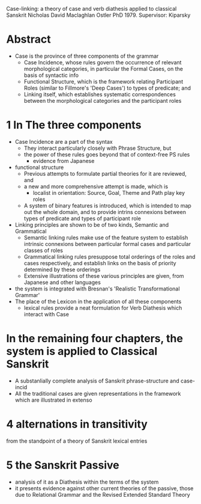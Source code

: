 Case-linking: a theory of case and verb diathesis applied to classical Sanskrit
Nicholas David Maclaghlan Ostler
PhD 1979. Supervisor: Kiparsky

# Abstract

* Case is the province of three components of the grammar
  * Case Incidence, whose rules govern the occurrence of relevant morphological
    categories, in particular the Formal Cases, on the basis of syntactic info
  * Functional Structure, which is the framework relating Participant Roles
    (similar to Fillmore's 'Deep Cases') to types of predicate; and
  * Linking itself, which establishes systematic correspondences between the
    morphological categories and the participant roles

# 1 In The three components

* Case Incidence are a part of the syntax
  * They interact particularly closely with Phrase Structure, but
  * the power of these rules goes beyond that of context-free PS rules
    * evidence from Japanese
* functional structure
  * Previous attempts to formulate partial theories for it are reviewed, and
  * a new and more comprehensive attempt is made, which is
    * localist in orientation: Source, Goal, Theme and Path play key roles
  * A system of binary features is introduced, which is intended to map out the
    whole domain, and to provide
    intrins connexions between types of predicate and types of participant role
* Linking principles are shown to be of two kinds, Semantic and Grammatical
  * Semantic linking rules make use of the feature system to establish intrinsic
    connexions between particular formal cases and particular classes of roles
  * Grammatical linking rules presuppose total orderings of the roles and cases
    respectively, and
    establish links on the basis of priority determined by these orderings
  * Extensive illustrations of these various principles are given,
    from Japanese and other languages
* the system is integrated with Bresnan's 'Realistic Transformational Grammar'
* The place of the Lexicon in the application of all these components
  * lexical rules provide a neat formulation for Verb Diathesis which interact
    with Case

# In the remaining four chapters, the system is applied to Classical Sanskrit

* A substanlially complete analysis of Sanskrit phrase-structure and case-incid
* All the traditional cases are given representations in the framework which
  are illustrated in extenso

# 4 alternations in transitivity
  from the standpoint of a theory of Sanskrit lexical entries

# 5 the Sanskrit Passive

* analysis of it as a Diathesis within the terms of the system
* it presents evidence against other current theories of the passive,
  those due to Relational Grammar and the Revised Extended Standard Theory

